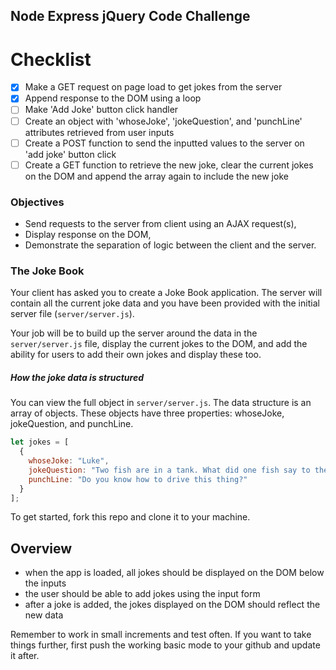 ## Node Express jQuery Code Challenge

# Checklist
- [x] Make a GET request on page load to get jokes from the server
- [x] Append response to the DOM using a loop
- [ ] Make 'Add Joke' button click handler
- [ ] Create an object with 'whoseJoke',
    'jokeQuestion', and 'punchLine' attributes retrieved from user inputs 
- [ ] Create a POST function to send the inputted values to the server on 'add joke' button click
- [ ] Create a GET function to retrieve the new joke, clear the current jokes on the DOM and append the array again to include the new joke

### Objectives
- Send requests to the server from client using an AJAX request(s),
- Display response on the DOM,
- Demonstrate the separation of logic between the client and the server.

### The Joke Book

Your client has asked you to create a Joke Book application. The server will contain all the current joke data and you have been provided with the initial server file (`server/server.js`).

Your job will be to build up the server around the data in the `server/server.js` file, display the current jokes to the DOM, and add the ability for users to add their own jokes and display these too.

##### How the joke data is structured
You can view the full object in ```server/server.js```. The data structure is an array of objects. These objects have three properties: whoseJoke, jokeQuestion, and punchLine.

```JavaScript
let jokes = [
  {
    whoseJoke: "Luke",
    jokeQuestion: "Two fish are in a tank. What did one fish say to the other?",
    punchLine: "Do you know how to drive this thing?"
  }
];
```

To get started, fork this repo and clone it to your machine.

Overview
--------
* when the app is loaded, all jokes should be displayed on the DOM below the inputs
* the user should be able to add jokes using the input form
* after a joke is added, the jokes displayed on the DOM should reflect the new data

Remember to work in small increments and test often. If you want to take things further, first push the working basic mode to your github and update it after.

